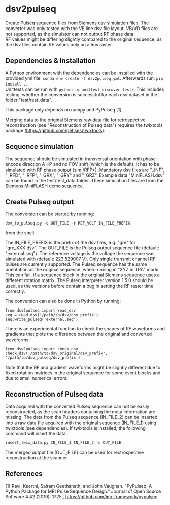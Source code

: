 # dsv2pulseq

Create Pulseq sequence files from Siemens dsv simulation files. The converter was only tested with the VE line dsv file layout.
VB/VD files are not supported, as the simulator can not output RF phase data.  
RF values might be differing slightly compared to the original sequence, as the dsv files contain RF values only on a 5us raster.

## Dependencies & Installation

A Python environment with the dependencies can be installed with the provided yml file: `conda env create -f dsv2pulseq.yml`.
Afterwards run: `pip install .`.  
Unittests can be run with `python -m unittest discover test/`. This includes testing, whether the conversion is successful for each dsv dataset in the folder "test/test_data".

This package only depends on numpy and PyPulseq [1].

Merging data to the original Siemens raw data file for retrospective reconstruction (see "Reconstruction of Pulseq data") requires the twixtools package (https://github.com/pehses/twixtools).

## Sequence simulation

The sequence should be simulated in transversal orientation with phase-encode direction A->P and no FOV shift (which is the default).
It has to be simulated with RF phase output (sim /RFP+). Mandatory dsv files are "_INF", "_RFD", "_RFP", "_GRX", "_GRY" and "_GRZ".
Example data "MiniFLASH.dsv" can be found in the test/test_data folder. These simulation files are from the Siemens MiniFLASH demo sequence.

## Create Pulseq output

The conversion can be started by running:  
```
dsv_to_pulseq.py -o OUT_FILE -r REF_VOLT IN_FILE_PREFIX
```
from the shell.

The IN_FILE_PREFIX is the prefix of the dsv files, e.g. "gre" for "gre_XXX.dsv".
The OUT_FILE is the Pulseq output sequence file (default: "external.seq"). The reference voltage is the voltage the sequence was simulated with (default: 223.529007 V). Only single transmit channel RF pulses are currently supported.
The Pulseq sequence has the same orientation as the original sequence, when running in "XYZ in TRA" mode. This can fail, if a sequence block in the original Siemens sequence uses a different rotation matrix. The Pulseq interpreter version 1.5.0 should be used, as the versions before contain a bug in setting the RF raster time correctly. 

The conversion can also be done in Python by running:
```
from dsv2pulseq import read_dsv
seq = read_dsv('/path/to/dsv/dsv_prefix')
seq.write_pulseq('external.seq')
```

There is an experimental function to check the shapes of RF waveforms and gradients that plots the difference between the original and converted waveforms:
```
from dsv2pulseq import check_dsv
check_dsv('/path/to/dsv_original/dsv_prefix', '/path/to/dsv_pulseq/dsv_prefix')
```
Note that the RF and gradient waveforms might be slightly different due to fixed rotation matrices in the original sequence for some event blocks and due to small numerical errors.

## Reconstruction of Pulseq data

Data acquired with the converted Pulseq sequence can not be easily reconstructed, as the scan headers containing the meta information are missing.
The data from the Pulseq sequence (IN_FILE_2) can be inserted into a raw data file acquired with the original sequence (IN_FILE_1) using twixtools (see dependencies). If twixtools is installed, the following command will insert the data:
```
insert_twix_data.py IN_FILE_1 IN_FILE_2 -o OUT_FILE
```
The merged output file (OUT_FILE) can be used for rectrospective reconstruction at the scanner.

## References

[1] Ravi, Keerthi, Sairam Geethanath, and John Vaughan. "PyPulseq: A Python Package for MRI Pulse Sequence Design." Journal of Open Source Software 4.42 (2019): 1725., https://github.com/imr-framework/pypulseq
